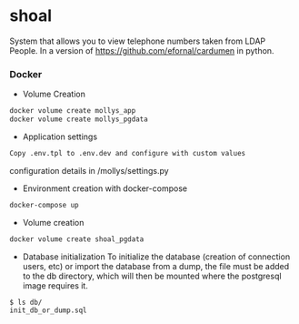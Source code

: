 # shoal
System that allows you to view telephone numbers taken from LDAP People. In a version of https://github.com/efornal/cardumen in python.

### Docker
* Volume Creation
```bash
docker volume create mollys_app
docker volume create mollys_pgdata
```
* Application settings
```bash
Copy .env.tpl to .env.dev and configure with custom values
```
configuration details in /mollys/settings.py
* Environment creation with docker-compose 
```bash
docker-compose up
```
* Volume creation
```bash
docker volume create shoal_pgdata
```
* Database initialization
To initialize the database (creation of connection users, etc) or import the database from a dump, the file must be added to the db directory, which will then be mounted where the postgresql image requires it.
```bash
$ ls db/
init_db_or_dump.sql
```
